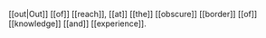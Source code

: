 [[out|Out]] [[of]] [[reach]], [[at]] [[the]] [[obscure]] [[border]] [[of]] [[knowledge]] [[and]] [[experience]].